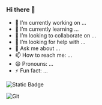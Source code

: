 ### Hi there 👋

- 🔭 I’m currently working on ...
- 🌱 I’m currently learning ...
- 👯 I’m looking to collaborate on ...
- 🤔 I’m looking for help with ...
- 💬 Ask me about ...
- 📫 How to reach me: ...
- 😄 Pronouns: ...
- ⚡ Fun fact: ...

![Static Badge](https://img.shields.io/badge/kotlin-purple?logo=kotlin&link=https%3A%2F%2Fkotlinlang.org%2F)

![Git](https://img.shields.io/badge/-Git-F05032?style=for-the-badge&logo=git&logoColor=ffffff)
